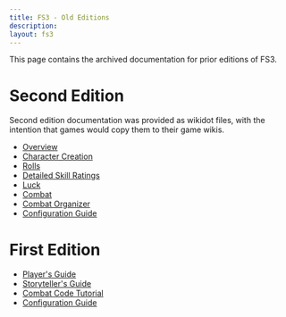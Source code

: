 ```yaml
---
title: FS3 - Old Editions
description:
layout: fs3
---
```


This page contains the archived documentation for prior editions of FS3.

# Second Edition

Second edition documentation was provided as wikidot files, with the intention that games would copy them to their game wikis.

* [Overview](/images/FS3.2/overview.txt)
* [Character Creation](/images/FS3.2/chargen.txt)
* [Rolls](/images/FS3.2/rolls.txt)
* [Detailed Skill Ratings](/images/FS3.2/detailed-skill-ratings.txt)
* [Luck](/images/FS3.2/luck.txt)
* [Combat](/images/FS3.2/combat.txt)
* [Combat Organizer](/images/FS3.2/combat-organizer.txt)
* [Configuration Guide](/images/FS3.2/configuration.txt)

# First Edition

* [Player's Guide](/images/FS3.1/FS3PlayersGuide.pdf)
* [Storyteller's Guide](/images/FS3.1/FS3StorytellersGuide.pdf)
* [Combat Code Tutorial](/images/FS3.1/FS3CombatCodeTutorial.pdf)
* [Configuration Guide](/images/FS3.1/FS3Configuration.txt)

